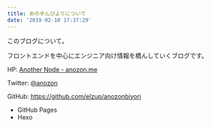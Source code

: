 ```yaml
---
title: あのぞんびよりについて
date: '2019-02-10 17:37:29'
---
```


このブログについて。

フロントエンドを中心にエンジニア向け情報を橋んしていくブログです。

HP: [Another Node \- anozon\.me](https://anozon.me/)

Twitter: [@anozon](https://twitter.com/anozon)

GitHub: https://github.com/elzup/anozonbiyori

- GitHub Pages
- Hexo

